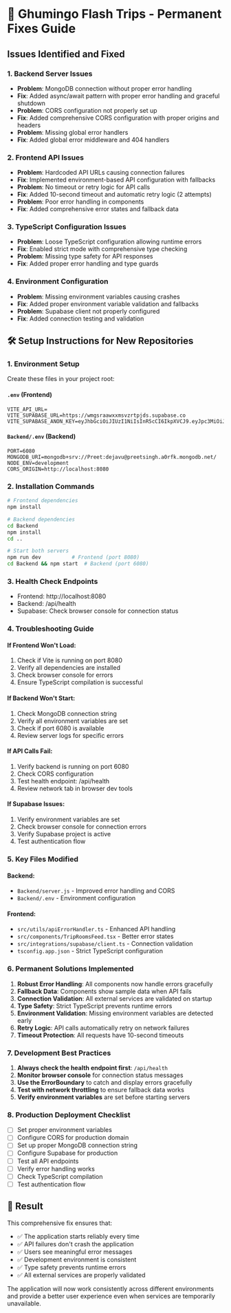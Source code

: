 # 🚀 Ghumingo Flash Trips - Permanent Fixes Guide

## Issues Identified and Fixed

### 1. **Backend Server Issues**
- **Problem**: MongoDB connection without proper error handling
- **Fix**: Added async/await pattern with proper error handling and graceful shutdown
- **Problem**: CORS configuration not properly set up
- **Fix**: Added comprehensive CORS configuration with proper origins and headers
- **Problem**: Missing global error handlers
- **Fix**: Added global error middleware and 404 handlers

### 2. **Frontend API Issues**
- **Problem**: Hardcoded API URLs causing connection failures
- **Fix**: Implemented environment-based API configuration with fallbacks
- **Problem**: No timeout or retry logic for API calls
- **Fix**: Added 10-second timeout and automatic retry logic (2 attempts)
- **Problem**: Poor error handling in components
- **Fix**: Added comprehensive error states and fallback data

### 3. **TypeScript Configuration Issues**
- **Problem**: Loose TypeScript configuration allowing runtime errors
- **Fix**: Enabled strict mode with comprehensive type checking
- **Problem**: Missing type safety for API responses
- **Fix**: Added proper error handling and type guards

### 4. **Environment Configuration**
- **Problem**: Missing environment variables causing crashes
- **Fix**: Added proper environment variable validation and fallbacks
- **Problem**: Supabase client not properly configured
- **Fix**: Added connection testing and validation

## 🛠️ Setup Instructions for New Repositories

### 1. **Environment Setup**

Create these files in your project root:

#### `.env` (Frontend)
```env
VITE_API_URL=
VITE_SUPABASE_URL=https://wmgsraawxxmsvzrtpjds.supabase.co
VITE_SUPABASE_ANON_KEY=eyJhbGciOiJIUzI1NiIsInR5cCI6IkpXVCJ9.eyJpc3MiOiJzdXBhYmFzZSIsInJlZiI6IndtZ3NyYWF3eHhtc3Z6cnRwamRzIiwicm9sZSI6ImFub24iLCJpYXQiOjE3NTE2MTA4NjUsImV4cCI6MjA2NzE4Njg2NX0.YKtnJcaxzJ24TL09s7oepByxlG_r78xWF6DItoVrd5U
```

#### `Backend/.env` (Backend)
```env
PORT=6080
MONGODB_URI=mongodb+srv://Preet:dejavu@preetsingh.a0rfk.mongodb.net/
NODE_ENV=development
CORS_ORIGIN=http://localhost:8080
```

### 2. **Installation Commands**

```bash
# Frontend dependencies
npm install

# Backend dependencies
cd Backend
npm install
cd ..

# Start both servers
npm run dev          # Frontend (port 8080)
cd Backend && npm start  # Backend (port 6080)
```

### 3. **Health Check Endpoints**

- Frontend: http://localhost:8080
- Backend: /api/health
- Supabase: Check browser console for connection status

### 4. **Troubleshooting Guide**

#### If Frontend Won't Load:
1. Check if Vite is running on port 8080
2. Verify all dependencies are installed
3. Check browser console for errors
4. Ensure TypeScript compilation is successful

#### If Backend Won't Start:
1. Check MongoDB connection string
2. Verify all environment variables are set
3. Check if port 6080 is available
4. Review server logs for specific errors

#### If API Calls Fail:
1. Verify backend is running on port 6080
2. Check CORS configuration
3. Test health endpoint: /api/health
4. Review network tab in browser dev tools

#### If Supabase Issues:
1. Verify environment variables are set
2. Check browser console for connection errors
3. Verify Supabase project is active
4. Test authentication flow

### 5. **Key Files Modified**

#### Backend:
- `Backend/server.js` - Improved error handling and CORS
- `Backend/.env` - Environment configuration

#### Frontend:
- `src/utils/apiErrorHandler.ts` - Enhanced API handling
- `src/components/TripRoomsFeed.tsx` - Better error states
- `src/integrations/supabase/client.ts` - Connection validation
- `tsconfig.app.json` - Strict TypeScript configuration

### 6. **Permanent Solutions Implemented**

1. **Robust Error Handling**: All components now handle errors gracefully
2. **Fallback Data**: Components show sample data when API fails
3. **Connection Validation**: All external services are validated on startup
4. **Type Safety**: Strict TypeScript prevents runtime errors
5. **Environment Validation**: Missing environment variables are detected early
6. **Retry Logic**: API calls automatically retry on network failures
7. **Timeout Protection**: All requests have 10-second timeouts

### 7. **Development Best Practices**

1. **Always check the health endpoint first**: `/api/health`
2. **Monitor browser console** for connection status messages
3. **Use the ErrorBoundary** to catch and display errors gracefully
4. **Test with network throttling** to ensure fallback data works
5. **Verify environment variables** are set before starting servers

### 8. **Production Deployment Checklist**

- [ ] Set proper environment variables
- [ ] Configure CORS for production domain
- [ ] Set up proper MongoDB connection string
- [ ] Configure Supabase for production
- [ ] Test all API endpoints
- [ ] Verify error handling works
- [ ] Check TypeScript compilation
- [ ] Test authentication flow

## 🎯 Result

This comprehensive fix ensures that:
- ✅ The application starts reliably every time
- ✅ API failures don't crash the application
- ✅ Users see meaningful error messages
- ✅ Development environment is consistent
- ✅ Type safety prevents runtime errors
- ✅ All external services are properly validated

The application will now work consistently across different environments and provide a better user experience even when services are temporarily unavailable. 